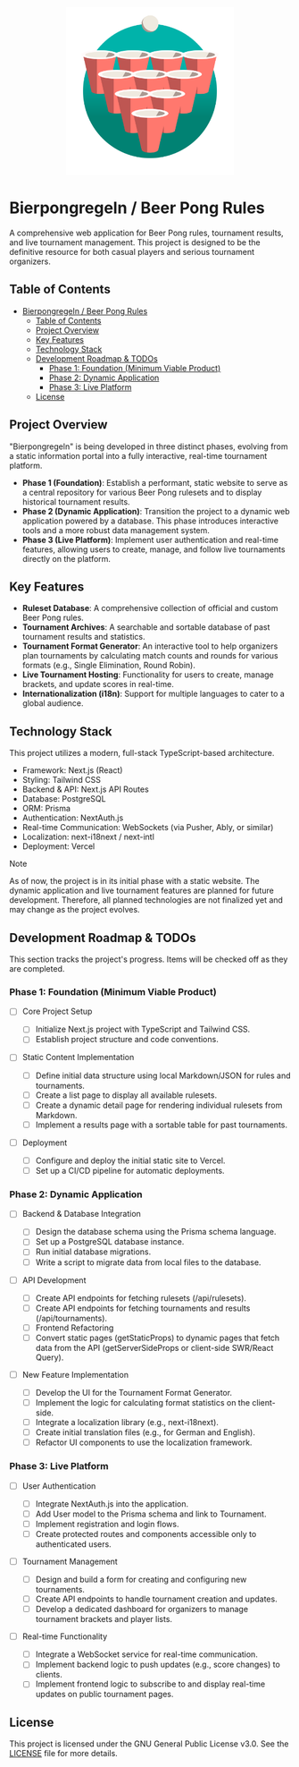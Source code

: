 <p align="center">
    <a href="https://mowi12.github.io/bierpongregeln/">
        <img src="logo.svg" alt="logo" width="300">
    </a>
</p>

# Bierpongregeln / Beer Pong Rules

A comprehensive web application for Beer Pong rules, tournament results, and live tournament management. This project is designed to be the definitive resource for both casual players and serious tournament organizers.

## Table of Contents

- [Bierpongregeln / Beer Pong Rules](#bierpongregeln--beer-pong-rules)
  - [Table of Contents](#table-of-contents)
  - [Project Overview](#project-overview)
  - [Key Features](#key-features)
  - [Technology Stack](#technology-stack)
  - [Development Roadmap \& TODOs](#development-roadmap--todos)
    - [Phase 1: Foundation (Minimum Viable Product)](#phase-1-foundation-minimum-viable-product)
    - [Phase 2: Dynamic Application](#phase-2-dynamic-application)
    - [Phase 3: Live Platform](#phase-3-live-platform)
  - [License](#license)

## Project Overview

"Bierpongregeln" is being developed in three distinct phases, evolving from a static information portal into a fully interactive, real-time tournament platform.

- **Phase 1 (Foundation)**: Establish a performant, static website to serve as a central repository for various Beer Pong rulesets and to display historical tournament results.
- **Phase 2 (Dynamic Application)**: Transition the project to a dynamic web application powered by a database. This phase introduces interactive tools and a more robust data management system.
- **Phase 3 (Live Platform)**: Implement user authentication and real-time features, allowing users to create, manage, and follow live tournaments directly on the platform.

## Key Features

- **Ruleset Database**: A comprehensive collection of official and custom Beer Pong rules.
- **Tournament Archives**: A searchable and sortable database of past tournament results and statistics.
- **Tournament Format Generator**: An interactive tool to help organizers plan tournaments by calculating match counts and rounds for various formats (e.g., Single Elimination, Round Robin).
- **Live Tournament Hosting**: Functionality for users to create, manage brackets, and update scores in real-time.
- **Internationalization (i18n)**: Support for multiple languages to cater to a global audience.

## Technology Stack

This project utilizes a modern, full-stack TypeScript-based architecture.

- Framework: Next.js (React)
- Styling: Tailwind CSS
- Backend & API: Next.js API Routes
- Database: PostgreSQL
- ORM: Prisma
- Authentication: NextAuth.js
- Real-time Communication: WebSockets (via Pusher, Ably, or similar)
- Localization: next-i18next / next-intl
- Deployment: Vercel

> [!NOTE]
> As of now, the project is in its initial phase with a static website. The dynamic application and live tournament features are planned for future development. Therefore, all planned technologies are not finalized yet and may change as the project evolves.

## Development Roadmap & TODOs

This section tracks the project's progress. Items will be checked off as they are completed.

### Phase 1: Foundation (Minimum Viable Product)

- [ ] Core Project Setup

  - [ ] Initialize Next.js project with TypeScript and Tailwind CSS.
  - [ ] Establish project structure and code conventions.

- [ ] Static Content Implementation

  - [ ] Define initial data structure using local Markdown/JSON for rules and tournaments.
  - [ ] Create a list page to display all available rulesets.
  - [ ] Create a dynamic detail page for rendering individual rulesets from Markdown.
  - [ ] Implement a results page with a sortable table for past tournaments.

- [ ] Deployment

  - [ ] Configure and deploy the initial static site to Vercel.
  - [ ] Set up a CI/CD pipeline for automatic deployments.

### Phase 2: Dynamic Application

- [ ] Backend & Database Integration

  - [ ] Design the database schema using the Prisma schema language.
  - [ ] Set up a PostgreSQL database instance.
  - [ ] Run initial database migrations.
  - [ ] Write a script to migrate data from local files to the database.

- [ ] API Development

  - [ ] Create API endpoints for fetching rulesets (/api/rulesets).
  - [ ] Create API endpoints for fetching tournaments and results (/api/tournaments).
  - [ ] Frontend Refactoring
  - [ ] Convert static pages (getStaticProps) to dynamic pages that fetch data from the API (getServerSideProps or client-side SWR/React Query).

- [ ] New Feature Implementation

  - [ ] Develop the UI for the Tournament Format Generator.
  - [ ] Implement the logic for calculating format statistics on the client-side.
  - [ ] Integrate a localization library (e.g., next-i18next).
  - [ ] Create initial translation files (e.g., for German and English).
  - [ ] Refactor UI components to use the localization framework.

### Phase 3: Live Platform

- [ ] User Authentication

  - [ ] Integrate NextAuth.js into the application.
  - [ ] Add User model to the Prisma schema and link to Tournament.
  - [ ] Implement registration and login flows.
  - [ ] Create protected routes and components accessible only to authenticated users.

- [ ] Tournament Management

  - [ ] Design and build a form for creating and configuring new tournaments.
  - [ ] Create API endpoints to handle tournament creation and updates.
  - [ ] Develop a dedicated dashboard for organizers to manage tournament brackets and player lists.

- [ ] Real-time Functionality

  - [ ] Integrate a WebSocket service for real-time communication.
  - [ ] Implement backend logic to push updates (e.g., score changes) to clients.
  - [ ] Implement frontend logic to subscribe to and display real-time updates on public tournament pages.

## License

This project is licensed under the GNU General Public License v3.0. See the [LICENSE](LICENSE) file for more details.
